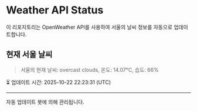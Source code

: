 
# Weather API Status

이 리포지토리는 OpenWeather API를 사용하여 서울의 날씨 정보를 자동으로 업데이트합니다.

## 현재 서울 날씨
> 서울의 현재 날씨: overcast clouds, 온도: 14.07°C, 습도: 66%

⏳ 업데이트 시간: 2025-10-22 22:23:31 (UTC)

---
자동 업데이트 봇에 의해 관리됩니다.
